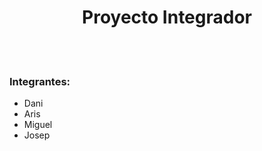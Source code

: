 <h1 align="center">Proyecto Integrador</h1><br><br>
  <h3>Integrantes:</h3>
  <ul>
    <li>Dani</li>
    <li>Aris</li>
    <li>Miguel</li>
    <li>Josep</li>
  </ul>
